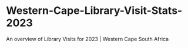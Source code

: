 # Western-Cape-Library-Visit-Stats-2023
An overview of Library Visits for 2023 | Western Cape South Africa
